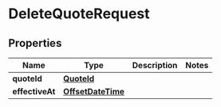 
# DeleteQuoteRequest

## Properties
Name | Type | Description | Notes
------------ | ------------- | ------------- | -------------
**quoteId** | [**QuoteId**](QuoteId.md) |  | 
**effectiveAt** | [**OffsetDateTime**](OffsetDateTime.md) |  | 



